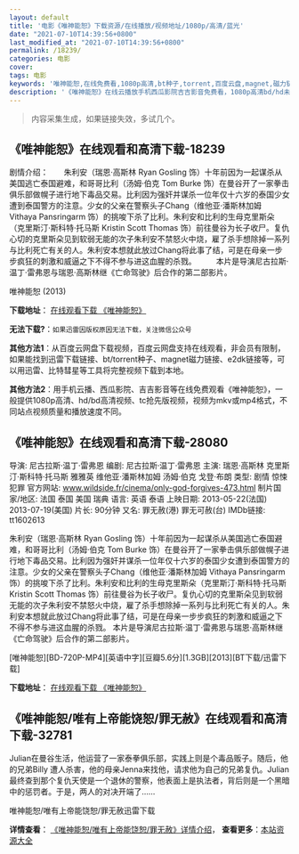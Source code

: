 ```yaml
---
layout: default
title: '电影《唯神能恕》下载资源/在线播放/视频地址/1080p/高清/蓝光'
date: "2021-07-10T14:39:56+0800"
last_modified_at: "2021-07-10T14:39:56+0800"
permalink: /18239/
categories: 电影
cover:
tags: 电影
keywords: '唯神能恕,在线免费看,1080p高清,bt种子,torrent,百度云盘,magnet,磁力链,迅雷下载资源'
description: '《唯神能恕》在线云播放手机西瓜影院吉吉影音免费看，1080p高清bd/hd未删减完整版和tc抢先枪版，mkv/mp4格式，附带bt/torrent种子、magnet/磁力链、百度云盘、网盘资源迅雷下载链接'
---
```


>内容采集生成，如果链接失效，多试几个。


## 《唯神能恕》在线观看和高清下载-18239

剧情介绍：　　朱利安（瑞恩·高斯林 Ryan Gosling 饰）十年前因为一起谋杀从美国逃亡泰国避难，和哥哥比利（汤姆·伯克 Tom Burke 饰）在曼谷开了一家拳击俱乐部做幌子进行地下毒品交易。比利因为强奸并谋杀一位年仅十六岁的泰国少女遭到泰国警方的注意。少女的父亲在警察头子Chang（维他亚·潘斯林加姆 Vithaya Pansringarm 饰）的挑唆下杀了比利。朱利安和比利的生母克里斯朵（克里斯汀·斯科特·托马斯 Kristin Scott Thomas 饰）前往曼谷为长子收尸。复仇心切的克里斯朵见到软弱无能的次子朱利安不禁怒火中烧，雇了杀手想除掉一系列与比利死亡有关的人。朱利安本想就此放过Chang将此事了结，可是在母亲一步步疯狂的刺激和威逼之下不得不参与进这血腥的杀戮。  　　本片是导演尼古拉斯·温丁·雷弗恩与瑞恩·高斯林继《亡命驾驶》后合作的第二部影片。


唯神能恕 (2013)

**下载地址**： [在线观看下载 《唯神能恕》](https://www.btbtdy.me/btdy/dy3098.html) 


**无法下载?**：`如果迅雷因版权原因无法下载，关注微信公众号 `

**其他方法1**：从百度云网盘下载视频，百度云网盘支持在线观看，非会员有限制，如果能找到迅雷下载链接、bt/torrent种子、magnet磁力链接、e2dk链接等，可以用迅雷、比特彗星等工具将完整视频下载到本地。

**其他方法2**：用手机云播、西瓜影院、吉吉影音等在线免费观看《唯神能恕》，一般提供1080p高清、hd/bd高清视频、tc抢先版视频，视频为mkv或mp4格式，不同站点视频质量和播放速度不同。


## 《唯神能恕》在线观看和高清下载-28080

导演: 尼古拉斯·温丁·雷弗恩 编剧: 尼古拉斯·温丁·雷弗恩 主演: 瑞恩·高斯林 克里斯汀·斯科特·托马斯 雅雅英 维他亚·潘斯林加姆 汤姆·伯克 戈登·布朗 类型: 剧情 惊悚 犯罪 官方网站: www.wildside.fr/cinema/only-god-forgives-473.html 制片国家/地区: 法国 泰国 美国 瑞典 语言: 英语 泰语 上映日期: 2013-05-22(法国) 2013-07-19(美国) 片长: 90分钟 又名: 罪无赦(港) 罪无可赦(台) IMDb链接: tt1602613

朱利安（瑞恩·高斯林 Ryan Gosling 饰）十年前因为一起谋杀从美国逃亡泰国避难，和哥哥比利（汤姆·伯克 Tom Burke 饰）在曼谷开了一家拳击俱乐部做幌子进行地下毒品交易。比利因为强奸并谋杀一位年仅十六岁的泰国少女遭到泰国警方的注意。少女的父亲在警察头子Chang（维他亚·潘斯林加姆 Vithaya Pansringarm 饰）的挑唆下杀了比利。朱利安和比利的生母克里斯朵（克里斯汀·斯科特·托马斯 Kristin Scott Thomas 饰）前往曼谷为长子收尸。复仇心切的克里斯朵见到软弱无能的次子朱利安不禁怒火中烧，雇了杀手想除掉一系列与比利死亡有关的人。朱利安本想就此放过Chang将此事了结，可是在母亲一步步疯狂的刺激和威逼之下不得不参与进这血腥的杀戮。 本片是导演尼古拉斯·温丁·雷弗恩与瑞恩·高斯林继《亡命驾驶》后合作的第二部影片。


[唯神能恕][BD-720P-MP4][英语中字][豆瓣5.6分][1.3GB][2013][BT下载/迅雷下载]

**下载地址**： [在线观看下载 《唯神能恕》](https://www.btdx8.com/torrent/only_god_forgives_2013.html) 


## 《唯神能恕/唯有上帝能饶恕/罪无赦》在线观看和高清下载-32781

Julian在曼谷生活，他运营了一家泰拳俱乐部，实践上则是个毒品贩子。随后，他的兄弟Billy 遭人杀害，他的母亲Jenna来找他，请求他为自己的兄弟复仇。Julian最终查到那个复仇天使是一个退休的警察，他表面上是执法者，背后则是一个黑暗中的惩罚者。于是，两人的对决开端了……


唯神能恕/唯有上帝能饶恕/罪无赦迅雷下载

**详情查看**： [《唯神能恕/唯有上帝能饶恕/罪无赦》详情介绍](/movie/32781/)， **查看更多**：[本站资源大全](/movie/t/all/)

